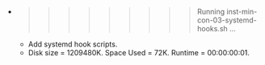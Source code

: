 * >>>>>>>>> Running inst-min-con-03-systemd-hooks.sh ...
  * Add systemd hook scripts.
  * Disk size = 1209480K. Space Used = 72K. Runtime = 00:00:00:01.
